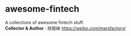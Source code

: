 # awesome-fintech
A collections of awesome fintech stuff.  
**Collector & Author** : 财报妹 https://weibo.com/marsfactory/

